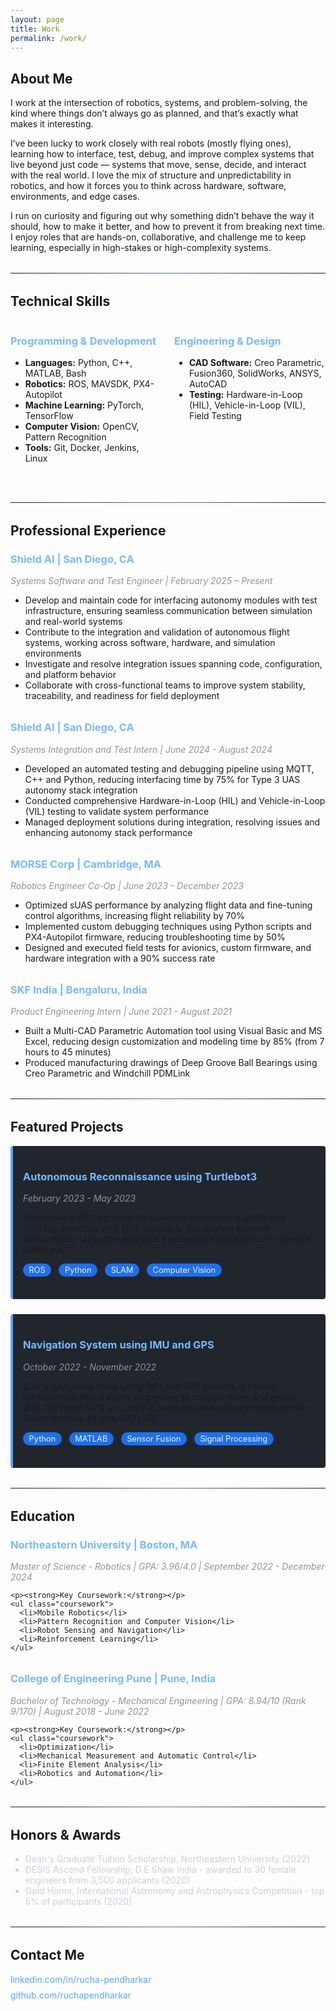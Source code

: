 ```yaml
---
layout: page
title: Work
permalink: /work/
---
```


## About Me

<div class="about-section">
<p>I work at the intersection of robotics, systems, and problem-solving, the kind where things don’t always go as planned, and that’s exactly what makes it interesting.

I’ve been lucky to work closely with real robots (mostly flying ones), learning how to interface, test, debug, and improve complex systems that live beyond just code — systems that move, sense, decide, and interact with the real world. I love the mix of structure and unpredictability in robotics, and how it forces you to think across hardware, software, environments, and edge cases.

I run on curiosity and figuring out why something didn’t behave the way it should, how to make it better, and how to prevent it from breaking next time. I enjoy roles that are hands-on, collaborative, and challenge me to keep learning, especially in high-stakes or high-complexity systems.</p>
</div>

<hr class="divider">

## Technical Skills

<div class="skills-container">
  <div class="skills-category">
    <h3>Programming & Development</h3>
    <ul>
      <li><strong>Languages:</strong> Python, C++, MATLAB, Bash</li>
      <li><strong>Robotics:</strong> ROS, MAVSDK, PX4-Autopilot</li>
      <li><strong>Machine Learning:</strong> PyTorch, TensorFlow</li>
      <li><strong>Computer Vision:</strong> OpenCV, Pattern Recognition</li>
      <li><strong>Tools:</strong> Git, Docker, Jenkins, Linux</li>
    </ul>
  </div>
  
  <div class="skills-category">
    <h3>Engineering & Design</h3>
    <ul>
      <li><strong>CAD Software:</strong> Creo Parametric, Fusion360, SolidWorks, ANSYS, AutoCAD</li>
      <li><strong>Testing:</strong> Hardware-in-Loop (HIL), Vehicle-in-Loop (VIL), Field Testing</li>
    </ul>
  </div>
</div>

<hr class="divider">

## Professional Experience

<div class="experience-item">
  <div class="experience-header">
    <h3>Shield AI | San Diego, CA</h3>
    <p class="job-title">Systems Software and Test Engineer | February 2025 – Present</p>
  </div>
  <ul>
    <li>Develop and maintain code for interfacing autonomy modules with test infrastructure, ensuring seamless communication between simulation and real-world systems </li>
    <li>Contribute to the integration and validation of autonomous flight systems, working across software, hardware, and simulation environments</li>
    <li>Investigate and resolve integration issues spanning code, configuration, and platform behavior</li>
    <li>Collaborate with cross-functional teams to improve system stability, traceability, and readiness for field deployment</li>
  </ul>
</div>


<div class="experience-section">
  <div class="experience-item">
    <div class="experience-header">
      <h3>Shield AI | San Diego, CA</h3>
      <p class="job-title">Systems Integration and Test Intern | June 2024 - August 2024</p>
    </div>
    <ul>
      <li>Developed an automated testing and debugging pipeline using MQTT, C++ and Python, reducing interfacing time by 75% for Type 3 UAS autonomy stack integration</li>
      <li>Conducted comprehensive Hardware-in-Loop (HIL) and Vehicle-in-Loop (VIL) testing to validate system performance</li>
      <li>Managed deployment solutions during integration, resolving issues and enhancing autonomy stack performance</li>
    </ul>
  </div>

  <div class="experience-item">
    <div class="experience-header">
      <h3>MORSE Corp | Cambridge, MA</h3>
      <p class="job-title">Robotics Engineer Co-Op | June 2023 - December 2023</p>
    </div>
    <ul>
      <li>Optimized sUAS performance by analyzing flight data and fine-tuning control algorithms, increasing flight reliability by 70%</li>
      <li>Implemented custom debugging techniques using Python scripts and PX4-Autopilot firmware, reducing troubleshooting time by 50%</li>
      <li>Designed and executed field tests for avionics, custom firmware, and hardware integration with a 90% success rate</li>
    </ul>
  </div>

  <div class="experience-item">
    <div class="experience-header">
      <h3>SKF India | Bengaluru, India</h3>
      <p class="job-title">Product Engineering Intern | June 2021 - August 2021</p>
    </div>
    <ul>
      <li>Built a Multi-CAD Parametric Automation tool using Visual Basic and MS Excel, reducing design customization and modeling time by 85% (from 7 hours to 45 minutes)</li>
      <li>Produced manufacturing drawings of Deep Groove Ball Bearings using Creo Parametric and Windchill PDMLink</li>
    </ul>
  </div>
</div>

<hr class="divider">

## Featured Projects

<div class="projects-container">
  <div class="project-card">
    <h3>Autonomous Reconnaissance using Turtlebot3</h3>
    <p class="project-date">February 2023 - May 2023</p>
    <div class="project-content">
      <p>Developed a ROS package for real-time autonomous SLAM and AprilTag detection with 80% accuracy. The system enabled autonomous navigation and object recognition capabilities in robotics platforms.</p>
      <div class="project-tech">
        <span class="tech-tag">ROS</span>
        <span class="tech-tag">Python</span>
        <span class="tech-tag">SLAM</span>
        <span class="tech-tag">Computer Vision</span>
      </div>
    </div>
  </div>

  <div class="project-card">
    <h3>Navigation System using IMU and GPS</h3>
    <p class="project-date">October 2022 - November 2022</p>
    <div class="project-content">
      <p>Built a navigation stack using IMU and GPS sensors in Python. Implemented digital signal processing to mitigate noise and sensor drift. Achieved 90% accuracy in route reconstruction through sensor fusion techniques with MATLAB.</p>
      <div class="project-tech">
        <span class="tech-tag">Python</span>
        <span class="tech-tag">MATLAB</span>
        <span class="tech-tag">Sensor Fusion</span>
        <span class="tech-tag">Signal Processing</span>
      </div>
    </div>
  </div>
</div>

<hr class="divider">

## Education

<div class="education-section">
  <div class="education-item">
    <h3>Northeastern University | Boston, MA</h3>
    <p class="degree">Master of Science - Robotics | GPA: 3.96/4.0 | September 2022 - December 2024</p>
    
    <p><strong>Key Coursework:</strong></p>
    <ul class="coursework">
      <li>Mobile Robotics</li>
      <li>Pattern Recognition and Computer Vision</li>
      <li>Robot Sensing and Navigation</li>
      <li>Reinforcement Learning</li>
    </ul>
  </div>

  <div class="education-item">
    <h3>College of Engineering Pune | Pune, India</h3>
    <p class="degree">Bachelor of Technology - Mechanical Engineering | GPA: 8.94/10 (Rank 9/170) | August 2018 - June 2022</p>
    
    <p><strong>Key Coursework:</strong></p>
    <ul class="coursework">
      <li>Optimization</li>
      <li>Mechanical Measurement and Automatic Control</li>
      <li>Finite Element Analysis</li>
      <li>Robotics and Automation</li>
    </ul>
  </div>
</div>

<hr class="divider">

## Honors & Awards

<div class="awards-section">
  <ul>
    <li>Dean's Graduate Tuition Scholarship, Northeastern University (2022)</li>
    <li>DESIS Ascend Fellowship, D.E Shaw India - awarded to 30 female engineers from 3,500 applicants (2020)</li>
    <li>Gold Honor, International Astronomy and Astrophysics Competition - top 5% of participants (2020)</li>
  </ul>
</div>

<hr class="divider">


## Contact Me

<div class="contact-section">
  <ul class="contact-list">
    <li><i class="fab fa-linkedin"></i> <a href="https://www.linkedin.com/in/rucha-pendharkar/" target="_blank">linkedin.com/in/rucha-pendharkar</a></li>
    <li><i class="fab fa-github"></i> <a href="https://github.com/ruchapendharkar" target="_blank">github.com/ruchapendharkar</a></li>
  </ul>
</div>

<style>
  /* Custom CSS for portfolio page - Dark Minima Theme Compatible */
  :root {
    --accent-color: #79b8ff;
    --text-color: #c9d1d9;
    --muted-text: #8b949e;
    --bg-card: #21262d;
    --highlight: #58a6ff;
    --border-color: #30363d;
    --tag-bg: #1f6feb;
    --tag-text: #f0f6fc;
  }
  
  .header-container {
    display: flex;
    align-items: center;
    margin-bottom: 2rem;
  }
  
  .profile-image {
    width: 150px;
    height: 150px;
    border-radius: 50%;
    object-fit: cover;
    margin-right: 2rem;
    border: 3px solid var(--border-color);
  }
  
  .header-text h1 {
    margin-bottom: 0.5rem;
    color: var(--text-color);
  }
  
  .header-text h2 {
    color: var(--muted-text);
    font-weight: normal;
    margin-top: 0;
  }
  
  .divider {
    margin: 2rem 0;
    border: 0;
    height: 1px;
    background-image: linear-gradient(to right, rgba(122, 184, 255, 0), rgba(122, 184, 255, 0.6), rgba(122, 184, 255, 0));
  }
  
  .skills-container {
    display: flex;
    flex-wrap: wrap;
    justify-content: space-between;
  }
  
  .skills-category {
    flex-basis: 48%;
    margin-bottom: 1rem;
  }
  
  .skills-category h3 {
    color: var(--accent-color);
  }
  
  .experience-item, .education-item {
    margin-bottom: 2rem;
  }
  
  .experience-header h3, .education-item h3 {
    color: var(--accent-color);
  }
  
  .job-title, .degree, .project-date {
    font-style: italic;
    color: var(--muted-text);
    margin-top: 0;
  }
  
  .project-card {
    background: var(--bg-card);
    border-left: 4px solid var(--highlight);
    padding: 1rem;
    margin-bottom: 1.5rem;
    border-radius: 4px;
    transition: transform 0.2s ease;
  }
  
  .project-card:hover {
    transform: translateY(-3px);
  }
  
  .project-card h3 {
    color: var(--accent-color);
  }
  
  .project-links {
    margin-top: 1rem;
  }
  
  .project-link {
    display: inline-block;
    margin-right: 1rem;
    background: var(--highlight);
    color: #0d1117;
    padding: 0.5rem 1rem;
    border-radius: 4px;
    text-decoration: none;
    font-weight: 500;
    transition: all 0.2s ease;
  }
  
  .project-link:hover {
    background: #58a6ff;
    transform: translateY(-2px);
    box-shadow: 0 4px 8px rgba(0, 0, 0, 0.2);
  }
  
  .awards-section li, .leadership-item p {
    color: var(--text-color);
  }
  
  .contact-list {
    list-style-type: none;
    padding: 0;
  }
  
  .contact-list li {
    margin-bottom: 0.5rem;
    color: var(--text-color);
  }
  
  .contact-list a {
    color: var(--highlight);
    text-decoration: none;
    transition: color 0.2s ease;
  }
  
  .contact-list a:hover {
    color: var(--accent-color);
    text-decoration: underline;
  }
  
  .project-tech {
    margin: 0.75rem 0;
  }
  
  .tech-tag {
    display: inline-block;
    background: var(--tag-bg);
    color: var(--tag-text);
    font-size: 0.8rem;
    padding: 0.2rem 0.6rem;
    border-radius: 12px;
    margin-right: 0.5rem;
    margin-bottom: 0.5rem;
  }
  
  /* Responsive Adjustments */
  @media (max-width: 768px) {
    .header-container {
      flex-direction: column;
      text-align: center;
    }
    
    .profile-image {
      margin-right: 0;
      margin-bottom: 1rem;
    }
    
    .skills-category {
      flex-basis: 100%;
    }
  }
</style>
